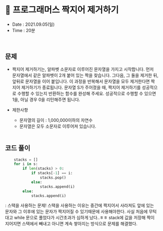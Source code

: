 #  🤗 프로그래머스 짝지어 제거하기
- Date : 2021.09.05(일)
- Time : 20분
<br>

## 문제

- 짝지어 제거하기는, 알파벳 소문자로 이루어진 문자열을 가지고 시작합니다. 먼저 문자열에서 같은 알파벳이 2개 붙어 있는 짝을 찾습니다. 그다음, 그 둘을 제거한 뒤, 앞뒤로 문자열을 이어 붙입니다. 이 과정을 반복해서 문자열을 모두 제거한다면 짝지어 제거하기가 종료됩니다. 문자열 S가 주어졌을 때, 짝지어 제거하기를 성공적으로 수행할 수 있는지 반환하는 함수를 완성해 주세요. 성공적으로 수행할 수 있으면 1을, 아닐 경우 0을 리턴해주면 됩니다.

- 제한사항
    - 문자열의 길이 : 1,000,000이하의 자연수
    - 문자열은 모두 소문자로 이루어져 있습니다.
<br><br>

## 코드 풀이

```python
    stacks = []
    for i in s:
        if len(stacks) > 0:
            if stacks[-1] == i:
                stacks.pop()
            else:
                stacks.append(i)
        else:
            stacks.append(i)
```
: 스택을 사용하는 문제! 스택을 사용하는 이유는 중간에 짝지어서 사라져도 앞에 있는 문자와 그 이후에 있는 문자가 짝지어질 수 있기때문에 사용해야한다. 사실 처음에 무턱대고 while 문으로 풀었다가 시간초과가 심하게 났다..ㅎㅎ stack에 값을 저장해 짝이 지어지면 스택에서 빼내고 아니면 계속 쌓아지는 방식으로 문제를 해결했다.
